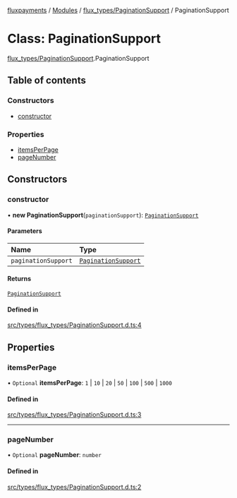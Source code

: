 [fluxpayments](../README.md) / [Modules](../modules.md) / [flux\_types/PaginationSupport](../modules/flux_types_PaginationSupport.md) / PaginationSupport

# Class: PaginationSupport

[flux\_types/PaginationSupport](../modules/flux_types_PaginationSupport.md).PaginationSupport

## Table of contents

### Constructors

- [constructor](flux_types_PaginationSupport.PaginationSupport.md#constructor)

### Properties

- [itemsPerPage](flux_types_PaginationSupport.PaginationSupport.md#itemsperpage)
- [pageNumber](flux_types_PaginationSupport.PaginationSupport.md#pagenumber)

## Constructors

### constructor

• **new PaginationSupport**(`paginationSupport`): [`PaginationSupport`](flux_types_PaginationSupport.PaginationSupport.md)

#### Parameters

| Name | Type |
| :------ | :------ |
| `paginationSupport` | [`PaginationSupport`](flux_types_PaginationSupport.PaginationSupport.md) |

#### Returns

[`PaginationSupport`](flux_types_PaginationSupport.PaginationSupport.md)

#### Defined in

[src/types/flux_types/PaginationSupport.d.ts:4](https://github.com/fluxpayments1/fluxpayments_api_ts/blob/04e1ffcb5aff57642b62dd938b8f3f584c8b091f/src/types/flux_types/PaginationSupport.d.ts#L4)

## Properties

### itemsPerPage

• `Optional` **itemsPerPage**: ``1`` \| ``10`` \| ``20`` \| ``50`` \| ``100`` \| ``500`` \| ``1000``

#### Defined in

[src/types/flux_types/PaginationSupport.d.ts:3](https://github.com/fluxpayments1/fluxpayments_api_ts/blob/04e1ffcb5aff57642b62dd938b8f3f584c8b091f/src/types/flux_types/PaginationSupport.d.ts#L3)

___

### pageNumber

• `Optional` **pageNumber**: `number`

#### Defined in

[src/types/flux_types/PaginationSupport.d.ts:2](https://github.com/fluxpayments1/fluxpayments_api_ts/blob/04e1ffcb5aff57642b62dd938b8f3f584c8b091f/src/types/flux_types/PaginationSupport.d.ts#L2)
